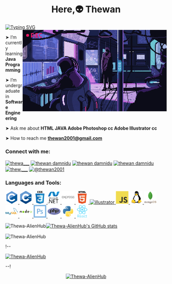 <h1 align="center">Here,👽 Thewan</h1>
<a href="https://git.io/typing-svg"><img src="https://readme-typing-svg.herokuapp.com?font=Rajdhani&pause=2000&color=02FFD2&background=7E00008A&center=true&vCenter=true&width=420&height=25&lines=%7C%7C++A+passionate+fullstack+developer+from+Srilanka++%7C%7C+" alt="Typing SVG" /></a>
<img align="right" alt="Coding" width="450" src="tumblr_obe0nkMJIf1vsk1a3o1_640.webp">


➤ I’m currently learning **Java Programming**

➤ I’m undergraduate in **Software Engineering**

➤ Ask me about **HTML JAVA Adobe Photoshop cc Adobe Illustrator cc**

➤ How to reach me **thewan2001@gmail.com**

<h3 align="left">Connect with me:</h3>
<p align="left">
<a href="https://twitter.com/thewa___" target="blank"><img align="center" src="https://raw.githubusercontent.com/rahuldkjain/github-profile-readme-generator/master/src/images/icons/Social/twitter.svg" alt="thewa___" height="30" width="40" /></a>
<a href="https://linkedin.com/in/thewan damnidu" target="blank"><img align="center" src="https://raw.githubusercontent.com/rahuldkjain/github-profile-readme-generator/master/src/images/icons/Social/linked-in-alt.svg" alt="thewan damnidu" height="30" width="40" /></a>
<a href="https://stackoverflow.com/users/thewan damnidu" target="blank"><img align="center" src="https://raw.githubusercontent.com/rahuldkjain/github-profile-readme-generator/master/src/images/icons/Social/stack-overflow.svg" alt="thewan damnidu" height="30" width="40" /></a>
<a href="https://fb.com/thewan damnidu" target="blank"><img align="center" src="https://raw.githubusercontent.com/rahuldkjain/github-profile-readme-generator/master/src/images/icons/Social/facebook.svg" alt="thewan damnidu" height="30" width="40" /></a>
<a href="https://instagram.com/thew.___" target="blank"><img align="center" src="https://raw.githubusercontent.com/rahuldkjain/github-profile-readme-generator/master/src/images/icons/Social/instagram.svg" alt="thew.___" height="30" width="40" /></a>
<a href="https://www.hackerrank.com/@thewan2001" target="blank"><img align="center" src="https://raw.githubusercontent.com/rahuldkjain/github-profile-readme-generator/master/src/images/icons/Social/hackerrank.svg" alt="@thewan2001" height="30" width="40" /></a>
</p>

<h3 align="left">Languages and Tools:</h3>
<p align="left"> <a href="https://www.cprogramming.com/" target="_blank" rel="noreferrer"> <img src="https://raw.githubusercontent.com/devicons/devicon/master/icons/c/c-original.svg" alt="c" width="40" height="40"/> </a> <a href="https://www.w3schools.com/cpp/" target="_blank" rel="noreferrer"> <img src="https://raw.githubusercontent.com/devicons/devicon/master/icons/cplusplus/cplusplus-original.svg" alt="cplusplus" width="40" height="40"/> </a> <a href="https://www.w3schools.com/css/" target="_blank" rel="noreferrer"> <img src="https://raw.githubusercontent.com/devicons/devicon/master/icons/css3/css3-original-wordmark.svg" alt="css3" width="40" height="40"/> </a> <a href="https://dotnet.microsoft.com/" target="_blank" rel="noreferrer"> <img src="https://raw.githubusercontent.com/devicons/devicon/master/icons/dot-net/dot-net-original-wordmark.svg" alt="dotnet" width="40" height="40"/> </a> <a href="https://expressjs.com" target="_blank" rel="noreferrer"> <img src="https://raw.githubusercontent.com/devicons/devicon/master/icons/express/express-original-wordmark.svg" alt="express" width="40" height="40"/> </a> <a href="https://www.w3.org/html/" target="_blank" rel="noreferrer"> <img src="https://raw.githubusercontent.com/devicons/devicon/master/icons/html5/html5-original-wordmark.svg" alt="html5" width="40" height="40"/> </a> <a href="https://www.adobe.com/in/products/illustrator.html" target="_blank" rel="noreferrer"> <img src="https://www.vectorlogo.zone/logos/adobe_illustrator/adobe_illustrator-icon.svg" alt="illustrator" width="40" height="40"/> </a> <a href="https://developer.mozilla.org/en-US/docs/Web/JavaScript" target="_blank" rel="noreferrer"> <img src="https://raw.githubusercontent.com/devicons/devicon/master/icons/javascript/javascript-original.svg" alt="javascript" width="40" height="40"/> </a> <a href="https://www.linux.org/" target="_blank" rel="noreferrer"> <img src="https://raw.githubusercontent.com/devicons/devicon/master/icons/linux/linux-original.svg" alt="linux" width="40" height="40"/> </a> <a href="https://www.mongodb.com/" target="_blank" rel="noreferrer"> <img src="https://raw.githubusercontent.com/devicons/devicon/master/icons/mongodb/mongodb-original-wordmark.svg" alt="mongodb" width="40" height="40"/> </a> <a href="https://www.mysql.com/" target="_blank" rel="noreferrer"> <img src="https://raw.githubusercontent.com/devicons/devicon/master/icons/mysql/mysql-original-wordmark.svg" alt="mysql" width="40" height="40"/> </a> <a href="https://nodejs.org" target="_blank" rel="noreferrer"> <img src="https://raw.githubusercontent.com/devicons/devicon/master/icons/nodejs/nodejs-original-wordmark.svg" alt="nodejs" width="40" height="40"/> </a> <a href="https://www.photoshop.com/en" target="_blank" rel="noreferrer"> <img src="https://raw.githubusercontent.com/devicons/devicon/master/icons/photoshop/photoshop-line.svg" alt="photoshop" width="40" height="40"/> </a> <a href="https://www.php.net" target="_blank" rel="noreferrer"> <img src="https://raw.githubusercontent.com/devicons/devicon/master/icons/php/php-original.svg" alt="php" width="40" height="40"/> </a> <a href="https://www.python.org" target="_blank" rel="noreferrer"> <img src="https://raw.githubusercontent.com/devicons/devicon/master/icons/python/python-original.svg" alt="python" width="40" height="40"/> </a> <a href="https://reactjs.org/" target="_blank" rel="noreferrer"> <img src="https://raw.githubusercontent.com/devicons/devicon/master/icons/react/react-original-wordmark.svg" alt="react" width="40" height="40"/> </a> </p>

<p><img align="left" src="https://github-readme-stats.vercel.app/api/top-langs?username=Thewa-AlienHub&show_icons=true&locale=en&layout=compact&title_color=757600&text_color=ffffff&icon_color=111111&bg_color=000000&hide_border=true" alt="Thewa-AlienHub" /></p>
<a href="http://www.github.com/Thewa-AlienHub"><img src="https://github-readme-stats.vercel.app/api?username=Thewa-AlienHub&show_icons=true&hide=&count_private=true&title_color=766300&text_color=ffffff&icon_color=0891b2&bg_color=000011&hide_border=true&show_icons=true" alt="Thewa-AlienHub's GitHub stats" /></a>



<p><img align="center" src="https://github-readme-streak-stats.herokuapp.com/?user=Thewa-AlienHub&stroke=ffffff&background=000000&ring=0891b2&fire=0891b2&currStreakNum=ffffff&currStreakLabel=0891b2&sideNums=ffffff&sideLabels=ffffff&dates=ffffff&hide_border=true" alt="Thewa-AlienHub" /></p>
!--<p align="left"> <a href="https://github.com/ryo-ma/github-profile-trophy"><img src="https://github-profile-trophy.vercel.app/?username=Thewa-AlienHub&show_icons=true&hide=&count_private=true&title_color=766300&text_color=ffffff&icon_color=0891b2&bg_color=000011&hide_border=true&show_icons=true" alt="Thewa-AlienHub" /></a> </p>--!
<p align="center"> <a href="https://github.com/ryo-ma/github-profile-trophy"><img src="https://github-profile-trophy.vercel.app/??username=Thewa-AlienHub&theme=onedark&no-frame=false&no-bg=true&margin-w=4" alt="Thewa-AlienHub" / ></a> </p>

